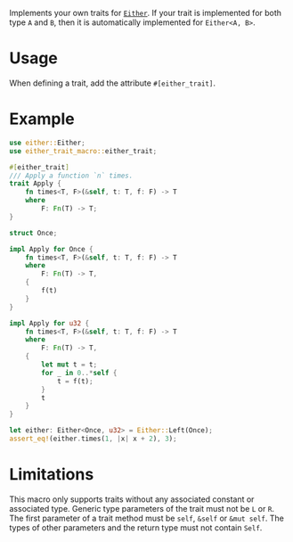 Implements your own traits for [`Either`](https://crates.io/crates/either). If your trait is implemented for both type `A` and `B`, then it is automatically implemented for `Either<A, B>`.

# Usage
When defining a trait, add the attribute `#[either_trait]`.

# Example
```rust
use either::Either;
use either_trait_macro::either_trait;

#[either_trait]
/// Apply a function `n` times.
trait Apply {
    fn times<T, F>(&self, t: T, f: F) -> T
    where
        F: Fn(T) -> T;
}

struct Once;

impl Apply for Once {
    fn times<T, F>(&self, t: T, f: F) -> T
    where
        F: Fn(T) -> T,
    {
        f(t)
    }
}

impl Apply for u32 {
    fn times<T, F>(&self, t: T, f: F) -> T
    where
        F: Fn(T) -> T,
    {
        let mut t = t;
        for _ in 0..*self {
            t = f(t);
        }
        t
    }
}

let either: Either<Once, u32> = Either::Left(Once);
assert_eq!(either.times(1, |x| x + 2), 3);
```

# Limitations

This macro only supports traits without any associated constant or associated type. Generic type parameters of the trait must not be `L` or `R`. The first parameter of a trait method must be `self`, `&self` or `&mut self`. The types of other parameters and the return type must not contain `Self`.
